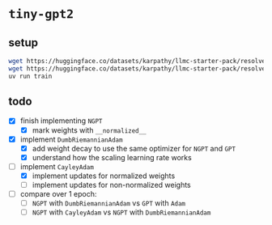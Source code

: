 # `tiny-gpt2`

## setup
```bash
wget https://huggingface.co/datasets/karpathy/llmc-starter-pack/resolve/main/tiny_shakespeare_train.bin
wget https://huggingface.co/datasets/karpathy/llmc-starter-pack/resolve/main/tiny_shakespeare_val.bin
uv run train
```

## todo
- [x] finish implementing `NGPT`
  - [x] mark weights with `__normalized__`
- [x] implement `DumbRiemannianAdam`
  - [x] add weight decay to use the same optimizer for `NGPT` and `GPT`
  - [x] understand how the scaling learning rate works
- [ ] implement `CayleyAdam`
  - [x] implement updates for normalized weights
  - [ ] implement updates for non-normalized weights
- [ ] compare over 1 epoch:
  - [ ] `NGPT` with `DumbRiemannianAdam` vs `GPT` with `Adam`
  - [ ] `NGPT` with `CayleyAdam` vs `NGPT` with `DumbRiemannianAdam`
